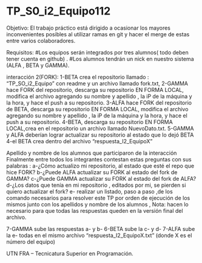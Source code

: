 # TP_S0_i2_Equipo112

Objetivo:
El trabajo práctico está dirigido a ocasionar los mayores inconvenientes posibles al utilizar
ramas en git y hacer el merge de estas entre varios colaboradores.

Requisitos:
#Los equipos serán integrados por tres alumnos( todo deben tener cuenta en github) .
#Los alumnos tendrán un nick en nuestro sistema (ALFA , BETA y GAMMA).

interacción 2(FORK):
1-BETA crea el repositorio llamado : “TP_SO_i2_Equipo” con readme y un archivo llamado
fork.txt,
2-GAMMA hace FORK del repositorio, descarga su repositorio EN FORMA LOCAL, modifica
el archivo agregando su nombre y apellido , la iP de la máquina y la hora, y hace el push a
su repositorio.
3-ALFA hace FORK del repositorio de BETA, descarga su repositorio EN FORMA LOCAL,
modifica el archivo agregando su nombre y apellido , la iP de la máquina y la hora, y hace
el push a su repositorio.
4-BETA, descarga su repositorio EN FORMA LOCAL,crea en el repositorio un archivo
llamado NuevoDato.txt.
5-GAMMA y ALFA deberían lograr actualizar su repositorio al estado que lo dejó BETA
4-el BETA crea dentro del archivo “respuesta_I2_EquipoX”

Apellido y nombre de los alumnos que participaron de la interacción
Finalmente entre todos los integrantes contestan estas preguntas con sus palabras :
a-¿Cómo actualizo mi repositorio, al estado que esté el repo que hice FORK?
b-¿Puede ALFA actualizar su FORK al estado del fork de GAMMA?
c-¿Puede GAMMA actualizar su FORK al estado del fork de ALFA?
d-¿Los datos que tenía en mi repositorio , editados por mi, se pierden si quiero actualizar
el fork?
e- realizar un listado, paso a paso ,de los comando necesarios para resolver este TP por
orden de ejecución de los mismos junto con los apellidos y nombre de los alumnos ,
Nota: hacen lo necesario para que todas las respuestas queden en la versión final del
archivo.

7-GAMMA sube las respuestas a- y b-
6-BETA sube la c- y d-
7-ALFA sube la e-
todas en el mismo archivo “respuesta_I2_EquipoX.txt” (donde X es el número del equipo)

UTN FRA – Tecnicatura Superior en Programación.
